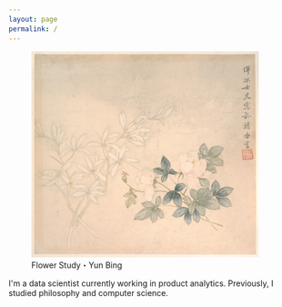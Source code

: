 ```yaml
---
layout: page
permalink: /
---
```


<figure>
  <img src="/assets/images/flower-study.jpg" alt="Flower Study by Yun Bing" width="400">
  <figcaption>Flower Study・Yun Bing</figcaption>
</figure>

I'm a data scientist currently working in product analytics. Previously, I studied philosophy and computer science.